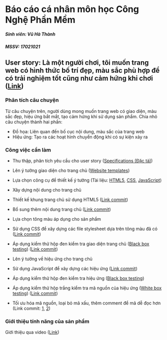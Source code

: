 ﻿# Báo cáo cá nhân môn học Công Nghệ Phần Mềm
##### Sinh viên: Vũ Hà Thành

##### MSSV: 17021021

## User story: Là một người chơi, tôi muốn trang web có hình thức bố trí đẹp, màu sắc phù hợp để có trải nghiệm tốt cũng như cảm hứng khi chơi ([Link](https://github.com/truonganhhoang/INT2208-8-2019/issues/163))

### Phân tích câu chuyện
Từ câu chuyện trên, người dùng mong muốn trang web có giao diện, màu sắc đẹp, hiệu ứng bắt mắt, tạo cảm hứng khi sử dụng sản phẩm.
Chia nhỏ câu chuyện thành hai phần:
- Đồ họa: Liên quan đến bố cục nội dung, màu sắc của trang web
- Hiệu ứng: Tạo ra các hoạt hình chuyển động khi có sự kiện xảy ra

### Công việc cần làm 

- Thu thập, phân tích yêu cầu cho user story
([Specifications (Đặc tả)](https://docs.google.com/document/d/1a4i_31R8WBUAnF91syr1FwBpKoAiTY6rEJt1xWjb74M/edit#heading=h.fvjpas4blmex))
- Lên ý tưởng giao diện cho trang chủ
([Website templates](https://colorlib.com/wp/templates/))
- Lựa chọn công cụ để thiết kế ý tưởng
(Tài liệu: [HTML5](https://www.w3schools.com/html/default.asp), [CSS](https://www.w3schools.com/css/default.asp), [JavaScript](https://www.w3schools.com/js/default.asp))
- Xây dựng nội dung cho trang chủ

- Thiết kế khung trang chủ sử dụng HTML5
([Link commit](https://github.com/19team/INT2208-8-2019/commit/980e511166773b93b4ae9c4be022a3a805a338dc))
- Bổ sung thêm nội dung trang chủ
([Link commit](https://github.com/19team/INT2208-8-2019/commit/b9487567c56d889bd39f34bf23bb3dc514bd60d3))
- Lựa chọn tông màu áp dụng cho sản phẩm

- Sử dụng CSS để xây dựng các file stylesheet dựa trên tông màu đã có
([Link commit](https://github.com/19team/INT2208-8-2019/commit/820dfb0b019b84c3bc5dcd4bececc335be338851))
- Áp dụng kiểm thử hộp đen kiểm tra giao diện trang chủ
([Black box testing](https://docs.google.com/document/d/1a4i_31R8WBUAnF91syr1FwBpKoAiTY6rEJt1xWjb74M/edit#heading=h.zhrswbsdiifd))
([Link commit](https://github.com/19team/INT2208-8-2019/commit/25b1273d35b4047a9ca52f61d5ac3c9c0b51518f))
- Lên ý tưởng về hiệu ứng cho trang chủ

- Sử dụng JavaScript để xây dựng các hiệu ứng
([Link commit](https://github.com/19team/INT2208-8-2019/commit/a8bcd70da2bf5ac5394952859fc16dbd2720b69f))
- Áp dụng kiểm thử hộp đen kiểm tra hiệu ứng
([Black box testing](https://docs.google.com/document/d/1a4i_31R8WBUAnF91syr1FwBpKoAiTY6rEJt1xWjb74M/edit#heading=h.zhrswbsdiifd))
- Áp dụng kiểm thử hộp trắng kiểm tra mã nguồn của hiệu ứng
([White box testing](https://docs.google.com/document/d/1a4i_31R8WBUAnF91syr1FwBpKoAiTY6rEJt1xWjb74M/edit#heading=h.ryzy80x4sqk1))
([Link commit](https://github.com/19team/INT2208-8-2019/commit/1602491e3968602e030d0fe9c40db8af63ba11c9))
- Tối ưu hóa mã nguồn, loại bỏ mã xấu, thêm comment để mã dễ đọc hơn
(Link commit: [1](https://github.com/19team/INT2208-8-2019/commit/a05439a355c405570c86fdc54ce8823787c81d0d), [2](https://github.com/19team/INT2208-8-2019/commit/e8a7f9e6a9ca9f13ac5a4662ba94d84488de9a17))
### Giới thiệu tính năng của sản phẩm
Giới thiệu qua video ([Link](https://youtu.be/8CiEyEvbtyw))